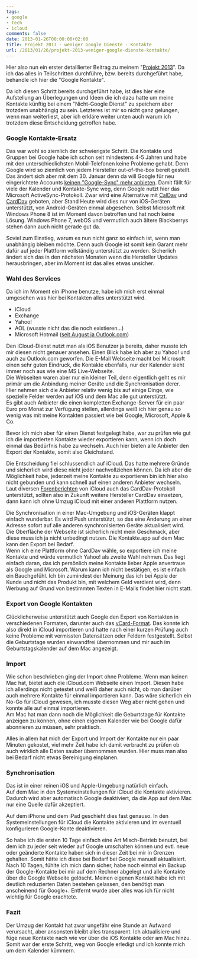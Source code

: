 ```yaml
---
tags:
- google
- tech
- icloud
comments: false
date: 2013-01-26T00:00:00+02:00
title: Projekt 2013 - weniger Google Dienste - Kontakte
url: /2013/01/26/projekt-2013-weniger-google-dienste-kontakte/
---
```


Hier also nun ein erster detaillierter Beitrag zu meinem "[Projekt 2013](http://blog.renem.net/2013/01/22/weniger-google-projekt-2013/)". Da ich das alles in Teilschritten durchführe, bzw. bereits durchgeführt habe, behandle ich hier die "Google Kontakte".

Da ich diesen Schritt bereits durchgeführt habe, ist dies hier eine Aufstellung an Überlegungen und Ideen die ich dazu hatte um meine Kontakte künftig bei einem "Nicht-Google Dienst" zu speichern aber trotzdem unabhängig zu sein. Letzteres ist mir so nicht ganz gelungen, wenn man weiterliest, aber ich erkläre weiter unten auch warum ich trotzdem diese Entscheidung getroffen habe.

### Google Kontakte-Ersatz
Das war wohl so ziemlich der schwierigste Schritt. Die Kontakte und Gruppen bei Google habe ich schon seit mindestens 4-5 Jahren und habe mit den unterschiedlichsten Mobil-Telefonen keine Probleme gehabt. Denn Google wird so ziemlich von jedem Hersteller out-of-the-box bereit gestellt.  
Das ändert sich aber mit dem 30. Januar denn da will Google für neu eingerichtete Accounts [keinen "Google-Sync" mehr anbieten](http://www.areamobile.de/news/23119-google-activesync-fuer-googlemail-wird-abgeschaltet). Damit fällt für viele der Kalender und Kontakte-Sync weg, denn Google nutzt hier das Microsoft ActiveSync-Protokoll. Zwar wird eine Alternative mit [CalDav](https://de.wikipedia.org/wiki/CalDAV) und [CardDav](https://de.wikipedia.org/wiki/CardDAV) geboten, aber Stand Heute wird dies nur von iOS-Geräten unterstützt, von Android-Geräten einmal abgesehen. Selbst Microsoft mit Windows Phone 8 ist im Moment davon betroffen und hat noch keine Lösung. Windows Phone 7, webOS und  vermutlich auch ältere Blackberrys stehen dann auch nicht gerade gut da.

Soviel zum Einstieg, warum es nun nicht ganz so einfach ist, wenn man unabhängig bleiben möchte. Denn auch Google ist somit kein Garant mehr dafür auf jeder Plattform vollständig unterstützt zu werden. Sicherlich ändert sich das in den nächsten Monaten wenn die Hersteller Updates herausbringen, aber im Moment ist das alles etwas unsicher.

### Wahl des Services
Da ich im Moment ein iPhone benutze, habe ich mich erst einmal umgesehen was hier bei Kontakten alles unterstützt wird.

* iCloud
* Exchange
* Yahoo!
* AOL (wusste nicht das die noch existieren...)
* Microsoft Hotmail ([seit August ja Outlook.com](http://www.heise.de/newsticker/meldung/Microsoft-erneuert-Webmail-Dienst-Aus-Hotmail-wird-Outlook-1656800.html "Microsoft erneuert Webmail-Dienst: Aus Hotmail wird Outlook | heise ..."))

Den iCloud-Dienst nutzt man als iOS Benutzer ja bereits, daher musste ich mir diesen nicht genauer ansehen. Einen Blick habe ich aber zu Yahoo! und auch zu Outlook.com geworfen. Die E-Mail Webseite macht bei Microsoft einen sehr guten Eindruck, die Kontakte ebenfalls, nur der Kalender sieht immer noch aus wie eine MS Live-Webseite.  
Die Webseiten waren aber nur ein kleiner Teil, denn eigentlich geht es mir primär um die Anbindung meiner Geräte und die Synchronisation derer.  
Hier nehmen sich die Anbieter relativ wenig bis auf einige Dinge, wie spezielle Felder werden auf iOS und dem Mac alle gut unterstützt.  
Es gibt auch Anbieter die einen kompletten Exchange-Server für ein paar Euro pro Monat zur Verfügung stellen, allerdings weiß ich hier genau so wenig was mit meine Kontakten passiert wie bei Google, Microsoft, Apple & Co.

Bevor ich mich aber für einen Dienst festgelegt habe, war zu prüfen wie gut ich die importierten Kontakte wieder exportieren kann, wenn ich doch einmal das Bedürfnis habe zu wechseln. Auch hier bieten alle Anbieter den Export der Kontakte, somit also Gleichstand.

Die Entscheidung fiel schlussendlich auf iCloud. Das hatte mehrere Gründe und sicherlich wird diese nicht jeder nachvollziehen können. Da ich aber die Möglichkeit habe, jederzeit meine Kontakte zu exportieren bin ich hier also nicht gebunden und kann schnell auf einen anderen Anbieter wechseln.  
Laut diversen [Forenberichten](http://www.mactechnews.de/forum/thread/Wie-ICloud-Kalender-auch-iOS-4-Usern-zur-Verfugung-stellen-302859.html "Wie ICloud Kalender auch iOS 4 Usern zur Verfügung stellen ...") von iCloud auch das CardDav-Protokoll unterstützt, sollten also in Zukunft weitere Hersteller CardDav einsetzen, dann kann ich ohne Umzug iCloud mit einer anderen Plattform nutzen. 

Die Synchronisation in einer Mac-Umgebung und iOS-Geräten klappt einfach wunderbar. Es wird Push unterstützt, so das eine Änderung an einer Adresse sofort auf alle anderen synchronisierten Geräte aktualisiert wird. Die Oberfläche der Webseite ist sicherlich nicht mein Geschmack, aber diese muss ich ja nicht unbedingt nutzen. Die Kontakte.app auf dem Mac kann den Export bei Bedarf.  
Wenn ich eine Plattform ohne CardDav wähle, so exportiere ich meine Kontakte und würde vermutlich Yahoo! als zweite Wahl nehmen. Das liegt einfach daran, das ich persönlich meine Kontakte lieber Apple anvertraue als Google und Microsoft. Warum kann ich nicht bestätigen, es ist einfach ein Bauchgefühl. Ich bin zumindest der Meinung das ich bei Apple der Kunde und nicht das Produkt bin, mit welchem Geld verdient wird, denn Werbung auf Grund von bestimmten Texten in E-Mails findet hier nicht statt.

### Export von Google Kontakten
Glücklicherweise unterstützt auch Google den Export von Kontakten in verschiedenen Formaten, darunter auch das [vCard-Format](http://de.wikipedia.org/wiki/VCard "vCard – Wikipedia"). Das konnte ich also direkt in iCloud importieren und hatte nach einer kurzen Prüfung auch keine Probleme mit vermissten Datensätzen oder Feldern festgestellt. Selbst die Geburtstage wurden einwandfrei übernommen und mir auch im Geburtstagskalender auf dem Mac angezeigt.

### Import
Wie schon beschrieben ging der Import ohne Probleme. Wenn man keinen Mac hat, bietet auch die iCloud.com Webseite einen Import. Diesen habe ich allerdings nicht getestet und weiß daher auch nicht, ob man darüber auch mehrere Kontakte für einmal importieren kann. Das wäre sicherlich ein No-Go für iCloud gewesen, ich musste diesen Weg aber nicht gehen und konnte alle auf einmal importieren.  
Am Mac hat man dann noch die Möglichkeit die Geburtstage für Kontakte anzeigen zu können, ohne einen eigenen Kalender wie bei Google dafür abonnieren zu müssen, sehr praktisch.

Alles in allem hat mich der Export und Import der Kontakte nur ein paar Minuten gekostet, viel mehr Zeit habe ich damit verbracht zu prüfen ob auch wirklich alle Daten sauber übernommen wurden. Hier muss man also bei Bedarf nicht etwas Bereinigung einplanen.

### Synchronisation
Das ist in einer reinen iOS und Apple-Umgebung natürlich einfach.  
Auf dem Mac in den Systemeinstellungen für iCloud die Kontakte aktivieren. Dadurch wird aber automatisch Google deaktiviert, da die App auf dem Mac nur eine Quelle dafür akzeptiert.

Auf dem iPhone und dem iPad geschieht dies fast genauso. In den Systemeinstellungen für iCloud die Kontakte aktivieren und im eventuell konfigurieren Google-Konte deaktivieren. 

So habe ich die ersten 10 Tage einfach eine Art Misch-Betrieb benutzt, bei dem ich zu jeder seit wieder auf Google umschalten können und evtl. neue oder geänderte Kontakte haben sich in dieser Zeit bei mir in Grenzen gehalten. Somit hätte ich diese bei Bedarf bei Google manuell aktualisiert.  
Nach 10 Tagen, fühlte ich mich dann sicher, habe noch einmal ein Backup der Google-Kontakte bei mir auf dem Rechner abgelegt und alle Kontakte über die Google Webseite gelöscht. Meinen eigenen Kontakt habe ich mit deutlich reduzierten Daten bestehen gelassen, den benötigt man anscheinend für Google+. Entfernt wurde aber alles was ich für nicht wichtig für Google erachtete.

### Fazit
Der Umzug der Kontakt hat zwar ungefähr eine Stunde an Aufwand verursacht, aber ansonsten bleibt alles transparent. Ich aktualisiere und füge neue Kontakte nach wie vor über die iOS Kontakte oder am Mac hinzu. Somit war der erste Schritt, weg von Google erledigt und ich konnte mich um dem Kalender kümmern.



